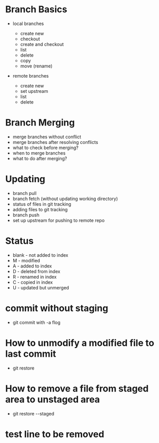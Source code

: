 # Branch Basics
- local branches
  - create new
  - checkout
  - create and checkout
  - list
  - delete
  - copy
  - move (rename)

- remote branches
  - create new
  - set upstream
  - list
  - delete

# Branch Merging
- merge branches without conflict
- merge branches after resolving conflicts
- what to check before merging?
- when to merge branches
- what to do after merging?

# Updating
- branch pull
- branch fetch (without updating working directory)
- status of files in git tracking
- adding files to git tracking
- branch push
- set up upstream for pushing to remote repo

# Status
- blank - not added to index
- M - modified
- A - added to index
- D - deleted from index
- R - renamed in index
- C - copied in index
- U - updated but unmerged

# commit without staging
- git commit with -a flog

# How to unmodify a modified file to last commit
- git restore <fileName>

# How to remove a file from staged area to unstaged area
- git restore --staged <fileName>

# test line to be removed